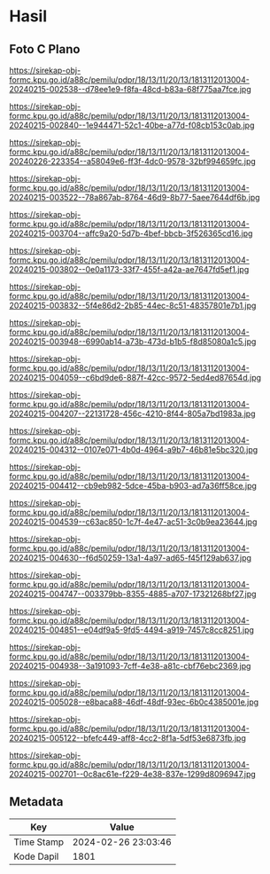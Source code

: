 # Hasil

## Foto C Plano

https://sirekap-obj-formc.kpu.go.id/a88c/pemilu/pdpr/18/13/11/20/13/1813112013004-20240215-002538--d78ee1e9-f8fa-48cd-b83a-68f775aa7fce.jpg

https://sirekap-obj-formc.kpu.go.id/a88c/pemilu/pdpr/18/13/11/20/13/1813112013004-20240215-002840--1e944471-52c1-40be-a77d-f08cb153c0ab.jpg

https://sirekap-obj-formc.kpu.go.id/a88c/pemilu/pdpr/18/13/11/20/13/1813112013004-20240226-223354--a58049e6-ff3f-4dc0-9578-32bf994659fc.jpg

https://sirekap-obj-formc.kpu.go.id/a88c/pemilu/pdpr/18/13/11/20/13/1813112013004-20240215-003522--78a867ab-8764-46d9-8b77-5aee7644df6b.jpg

https://sirekap-obj-formc.kpu.go.id/a88c/pemilu/pdpr/18/13/11/20/13/1813112013004-20240215-003704--affc9a20-5d7b-4bef-bbcb-3f526365cd16.jpg

https://sirekap-obj-formc.kpu.go.id/a88c/pemilu/pdpr/18/13/11/20/13/1813112013004-20240215-003802--0e0a1173-33f7-455f-a42a-ae7647fd5ef1.jpg

https://sirekap-obj-formc.kpu.go.id/a88c/pemilu/pdpr/18/13/11/20/13/1813112013004-20240215-003832--5f4e86d2-2b85-44ec-8c51-48357801e7b1.jpg

https://sirekap-obj-formc.kpu.go.id/a88c/pemilu/pdpr/18/13/11/20/13/1813112013004-20240215-003948--6990ab14-a73b-473d-b1b5-f8d85080a1c5.jpg

https://sirekap-obj-formc.kpu.go.id/a88c/pemilu/pdpr/18/13/11/20/13/1813112013004-20240215-004059--c6bd9de6-887f-42cc-9572-5ed4ed87654d.jpg

https://sirekap-obj-formc.kpu.go.id/a88c/pemilu/pdpr/18/13/11/20/13/1813112013004-20240215-004207--22131728-456c-4210-8f44-805a7bd1983a.jpg

https://sirekap-obj-formc.kpu.go.id/a88c/pemilu/pdpr/18/13/11/20/13/1813112013004-20240215-004312--0107e071-4b0d-4964-a9b7-46b81e5bc320.jpg

https://sirekap-obj-formc.kpu.go.id/a88c/pemilu/pdpr/18/13/11/20/13/1813112013004-20240215-004412--cb9eb982-5dce-45ba-b903-ad7a36ff58ce.jpg

https://sirekap-obj-formc.kpu.go.id/a88c/pemilu/pdpr/18/13/11/20/13/1813112013004-20240215-004539--c63ac850-1c7f-4e47-ac51-3c0b9ea23644.jpg

https://sirekap-obj-formc.kpu.go.id/a88c/pemilu/pdpr/18/13/11/20/13/1813112013004-20240215-004630--f6d50259-13a1-4a97-ad65-f45f129ab637.jpg

https://sirekap-obj-formc.kpu.go.id/a88c/pemilu/pdpr/18/13/11/20/13/1813112013004-20240215-004747--003379bb-8355-4885-a707-17321268bf27.jpg

https://sirekap-obj-formc.kpu.go.id/a88c/pemilu/pdpr/18/13/11/20/13/1813112013004-20240215-004851--e04df9a5-9fd5-4494-a919-7457c8cc8251.jpg

https://sirekap-obj-formc.kpu.go.id/a88c/pemilu/pdpr/18/13/11/20/13/1813112013004-20240215-004938--3a191093-7cff-4e38-a81c-cbf76ebc2369.jpg

https://sirekap-obj-formc.kpu.go.id/a88c/pemilu/pdpr/18/13/11/20/13/1813112013004-20240215-005028--e8baca88-46df-48df-93ec-6b0c4385001e.jpg

https://sirekap-obj-formc.kpu.go.id/a88c/pemilu/pdpr/18/13/11/20/13/1813112013004-20240215-005122--bfefc449-aff8-4cc2-8f1a-5df53e6873fb.jpg

https://sirekap-obj-formc.kpu.go.id/a88c/pemilu/pdpr/18/13/11/20/13/1813112013004-20240215-002701--0c8ac61e-f229-4e38-837e-1299d8096947.jpg


## Metadata

| Key        | Value               |
| ---------- | ------------------- |
| Time Stamp | 2024-02-26 23:03:46 |
| Kode Dapil | 1801                |



